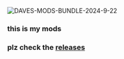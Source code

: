 ![DAVES-MODS-BUNDLE-2024-9-22](https://github.com/user-attachments/assets/77f33849-0bb4-4985-a899-89ab53898ace)
### this is my mods
### plz check the [releases](https://github.com/DavesTheBone/daves-mod-bundle/releases)
